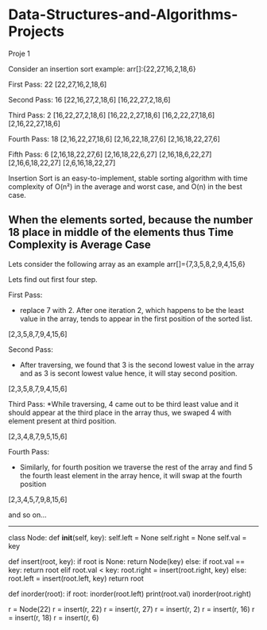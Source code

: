 # Data-Structures-and-Algorithms-Projects

Proje 1

Consider an insertion sort example: arr[]:{22,27,16,2,18,6}

First Pass: 22
[22,27,16,2,18,6]

Second Pass: 16
[22,16,27,2,18,6]
[16,22,27,2,18,6]

Third Pass: 2
[16,22,27,2,18,6]
[16,22,2,27,18,6]
[16,2,22,27,18,6]
[2,16,22,27,18,6]

Fourth Pass: 18
[2,16,22,27,18,6]
[2,16,22,18,27,6]
[2,16,18,22,27,6]

Fifth Pass: 6
[2,16,18,22,27,6]
[2,16,18,22,6,27]
[2,16,18,6,22,27]
[2,16,6,18,22,27]
[2,6,16,18,22,27]

Insertion Sort is an easy-to-implement, stable sorting algorithm with time complexity of O(n²) in the average and worst case, and O(n) in the best case.

When the elements sorted, because the number 18 place in middle of the elements thus Time Complexity is Average Case
--------------------------------------------------------------------------------------------------------------------

Lets consider the following array as an example arr[]={7,3,5,8,2,9,4,15,6}

Lets find out first four step.

First Pass:
* replace 7 with 2. After one iteration 2, which happens to be the least value in the array, tends to appear in the first position of the sorted list.

[2,3,5,8,7,9,4,15,6] 

Second Pass:
* After traversing, we found that 3 is the second lowest value in the array and as 3 is secont lowest value hence, it will stay second position.

[2,3,5,8,7,9,4,15,6] 

Third Pass:
*While traversing, 4 came out to be third least value and it should appear at the third place in the array thus, we swaped 4 with element present at third position.

[2,3,4,8,7,9,5,15,6]

Fourth Pass:

* Similarly, for fourth position we traverse the rest of the array and find 5 the fourth least element in the array hence, it will swap at the fourth position

[2,3,4,5,7,9,8,15,6]

and so on...

-----------------------------------------------------------------------------------------------------------------------------------------------------------------------
 
class Node:
    def __init__(self, key):
        self.left = None
        self.right = None
        self.val = key
 
 
def insert(root, key):
    if root is None:
        return Node(key)
    else:
        if root.val == key:
            return root
        elif root.val < key:
            root.right = insert(root.right, key)
        else:
            root.left = insert(root.left, key)
    return root
 

 
 
def inorder(root):
    if root:
        inorder(root.left)
        print(root.val)
        inorder(root.right)
 
 

r = Node(22)
r = insert(r, 22)
r = insert(r, 27)
r = insert(r, 2)
r = insert(r, 16)
r = insert(r, 18)
r = insert(r, 6)




